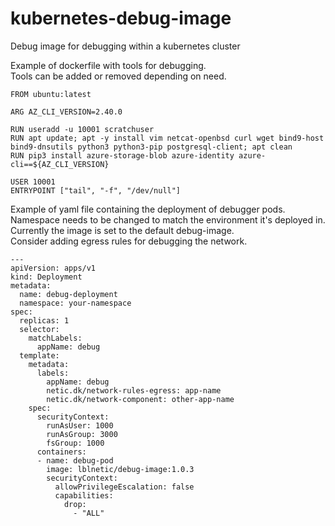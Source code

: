 # kubernetes-debug-image
Debug image for debugging within a kubernetes cluster


Example of dockerfile with tools for debugging.\
Tools can be added or removed depending on need.

```
FROM ubuntu:latest

ARG AZ_CLI_VERSION=2.40.0

RUN useradd -u 10001 scratchuser
RUN apt update; apt -y install vim netcat-openbsd curl wget bind9-host bind9-dnsutils python3 python3-pip postgresql-client; apt clean
RUN pip3 install azure-storage-blob azure-identity azure-cli==${AZ_CLI_VERSION}

USER 10001
ENTRYPOINT ["tail", "-f", "/dev/null"]
```


Example of yaml file containing the deployment of debugger pods.\
Namespace needs to be changed to match the environment it's deployed in.\
Currently the image is set to the default debug-image.\
Consider adding egress rules for debugging the network.

```
---
apiVersion: apps/v1
kind: Deployment
metadata:
  name: debug-deployment
  namespace: your-namespace
spec:
  replicas: 1
  selector:
    matchLabels:
      appName: debug
  template:
    metadata:
      labels:
        appName: debug
        netic.dk/network-rules-egress: app-name
        netic.dk/network-component: other-app-name
    spec:
      securityContext:
        runAsUser: 1000
        runAsGroup: 3000
        fsGroup: 1000
      containers:
      - name: debug-pod
        image: lblnetic/debug-image:1.0.3
        securityContext:
          allowPrivilegeEscalation: false
          capabilities:
            drop:
              - "ALL"
```
